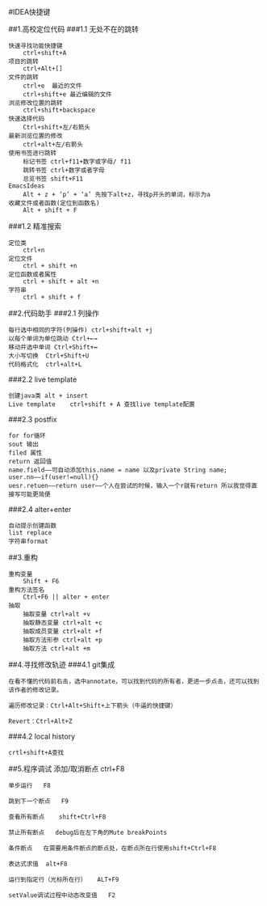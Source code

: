#IDEA快捷键

##1.高校定位代码
###1.1 无处不在的跳转


	快速寻找功能快捷键
		ctrl+shift+A
	项目的跳转   
		ctrl+Alt+[]
	文件的跳转
		ctrl+e  最近的文件
		ctrl+shift+e 最近编辑的文件
	浏览修改位置的跳转
		ctrl+shift+backspace
	快速选择代码
		Ctrl+shift+左/右箭头
	最新浏览位置的修改
		ctrl+alt+左/右箭头
	使用书签进行跳转
		标记书签 ctrl+f11+数字或字母/ f11
		跳转书签 ctrl+数字或者字母
		总览书签 shift+F11
	EmacsIdeas 
		Alt + z + ‘p’ + ‘a’ 先按下alt+z，寻找p开头的单词，标示为a
	收藏文件或者函数(定位到函数名)
		Alt + shift + F

###1.2 精准搜索

	定位类
		ctrl+n
	定位文件
		ctrl + shift +n
	定位函数或者属性
		ctrl + shift + alt +n
	字符串
		ctrl + shift + f

##2.代码助手
###2.1 列操作

	每行选中相同的字符(列操作) ctrl+shift+alt +j
	以每个单词为单位跳动 Ctrl+←→
	移动并选中单词 Ctrl+Shift+↔
	大小写切换  Ctrl+Shift+U 
	代码格式化  ctrl+alt+L

###2.2 live template

	创建java类 alt + insert
	Live template    ctrl+shift + A 查找live template配置

###2.3 postfix

	for for循环
	sout 输出
	filed 属性
	return 返回值
	name.field——可自动添加this.name = name 以及private String name;
	user.nn——if(user!=null){}
	uesr.retuen——return user——个人在尝试的时候，输入一个r就有return 所以我觉得直接写可能更简便

###2.4 alter+enter

	自动提示创建函数
	list replace
	字符串format

##3.重构

	重构变量
		Shift + F6
	重构方法签名
		Ctrl+F6 || alter + enter
	抽取
		抽取变量 ctrl+alt +v
		抽取静态变量 ctrl+alt +c
		抽取成员变量 ctrl+alt +f
		抽取方法形参 ctrl+alt +p
		抽取方法 ctrl+alt +m

##4.寻找修改轨迹
###4.1 git集成

	在看不懂的代码前右击，选中annotate，可以找到代码的所有者，更进一步点击，还可以找到该作者的修改记录。
	
	遍历修改记录：Ctrl+Alt+Shift+上下箭头（牛逼的快捷键）
	
	Revert：Ctrl+Alt+Z

###4.2 local history
	
	crtl+shift+A查找

##5.程序调试
	添加/取消断点   ctrl+F8

	单步运行   F8
	
	跳到下一个断点   F9

	查看所有断点    shift+Ctrl+F8
	
	禁止所有断点   debug后在左下角的Mute breakPoints
	
	条件断点   在需要用条件断点的断点处，在断点所在行使用shift+Ctrl+F8

	表达式求值  alt+F8
	
	运行到指定行（光标所在行）   ALT+F9
	
	setValue调试过程中动态改变值   F2


